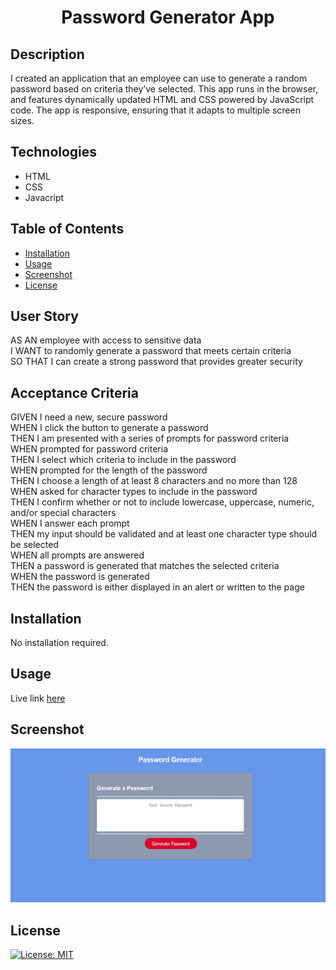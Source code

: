 <h1 align="center">Password Generator App</h1>

## Description 

I created an application that an employee can use to generate a random password based on criteria they’ve selected. This app runs in the browser, and features dynamically updated HTML and CSS powered by JavaScript code. The app is responsive, ensuring that it adapts to multiple screen sizes.

## Technologies
- HTML
- CSS
- Javacript

## Table of Contents

- [Installation](#installation)
- [Usage](#usage)
- [Screenshot](#screenshot)
- [License](#license)

## User Story
AS AN employee with access to sensitive data<br>
I WANT to randomly generate a password that meets certain criteria<br>
SO THAT I can create a strong password that provides greater security<br>

## Acceptance Criteria
GIVEN I need a new, secure password<br>
WHEN I click the button to generate a password<br>
THEN I am presented with a series of prompts for password criteria<br>
WHEN prompted for password criteria<br>
THEN I select which criteria to include in the password<br>
WHEN prompted for the length of the password<br>
THEN I choose a length of at least 8 characters and no more than 128 <br>
WHEN asked for character types to include in the password<br>
THEN I confirm whether or not to include lowercase, uppercase, numeric, and/or special characters<br>
WHEN I answer each prompt<br>
THEN my input should be validated and at least one character type should be selected<br>
WHEN all prompts are answered<br>
THEN a password is generated that matches the selected criteria<br>
WHEN the password is generated<br>
THEN the password is either displayed in an alert or written to the page

## Installation

No installation required.

## Usage
Live link [here](https://brianlockerbie.github.io/password-generator-app/)


## Screenshot
<img src="./assets/images/workImg6.png">

## License

[![License: MIT](https://img.shields.io/badge/License-MIT-yellow.svg)](https://opensource.org/licenses/MIT)